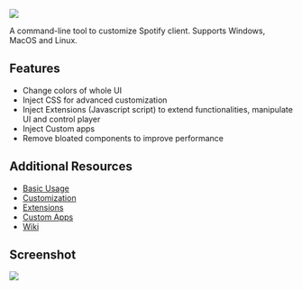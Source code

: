

![](https://cdn.jsdelivr.net/gh/jakublevy/chocopkgs/spicetify-cli/logo.png)

A command-line tool to customize Spotify client. Supports Windows, MacOS and Linux.

## Features
* Change colors of whole UI
* Inject CSS for advanced customization
* Inject Extensions (Javascript script) to extend functionalities, manipulate UI and control player
* Inject Custom apps
* Remove bloated components to improve performance

## Additional Resources
* [Basic Usage](https://github.com/khanhas/spicetify-cli/wiki/Basic-Usage)
* [Customization](https://github.com/khanhas/spicetify-cli/wiki/Customization)
* [Extensions](https://github.com/khanhas/spicetify-cli/wiki/Extensions)
* [Custom Apps](https://github.com/khanhas/spicetify-cli/wiki/Custom-Apps)
* [Wiki](https://github.com/khanhas/spicetify-cli/wiki)

## Screenshot

![](https://cdn.jsdelivr.net/gh/jakublevy/chocopkgs/spicetify-cli/preview.png)